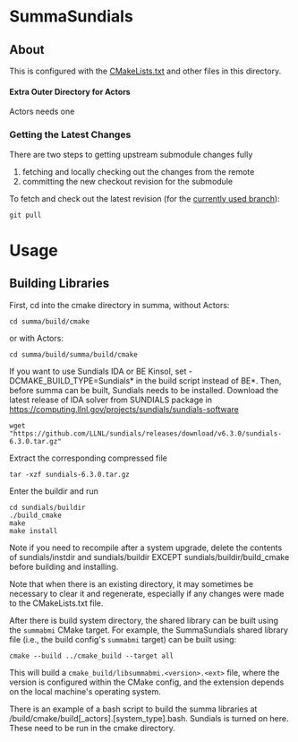 # SummaSundials 

## About

This is configured with the [CMakeLists.txt](CMakeLists.txt) and other files in this directory.

#### Extra Outer Directory for Actors

Actors needs one


### Getting the Latest Changes

There are two steps to getting upstream submodule changes fully 
  1. fetching and locally checking out the changes from the remote
  2. committing the new checkout revision for the submodule

To fetch and check out the latest revision (for the [currently used branch](#viewing-the-current-branch)):

    git pull

# Usage

## Building Libraries

First, cd into the cmake directory in summa, without Actors:

    cd summa/build/cmake

or with Actors:

    cd summa/build/summa/build/cmake

If you want to use Sundials IDA or BE Kinsol, set -DCMAKE_BUILD_TYPE=Sundials* in the build script instead of BE*.  Then, before summa can be built, Sundials needs to be installed. 
Download the latest release of IDA solver from SUNDIALS package in https://computing.llnl.gov/projects/sundials/sundials-software

    wget "https://github.com/LLNL/sundials/releases/download/v6.3.0/sundials-6.3.0.tar.gz"

Extract the corresponding compressed file

    tar -xzf sundials-6.3.0.tar.gz
    
Enter the buildir and run

    cd sundials/buildir
    ./build_cmake
    make
    make install
    
Note if you need to recompile after a system upgrade, delete the contents of sundials/instdir and sundials/buildir EXCEPT sundials/buildir/build_cmake before building and installing.


Note that when there is an existing directory, it may sometimes be necessary to clear it and regenerate, especially if any changes were made to the CMakeLists.txt file.

After there is build system directory, the shared library can be built using the `summabmi` CMake target. For example, the SummaSundials shared library file (i.e., the build config's `summabmi` target) can be built using:

    cmake --build ../cmake_build --target all

This will build a `cmake_build/libsummabmi.<version>.<ext>` file, where the version is configured within the CMake config, and the extension depends on the local machine's operating system.    

There is an example of a bash script to build the summa libraries at /build/cmake/build[_actors].[system_type].bash. Sundials is turned on here. These need to be run in the cmake directory.

